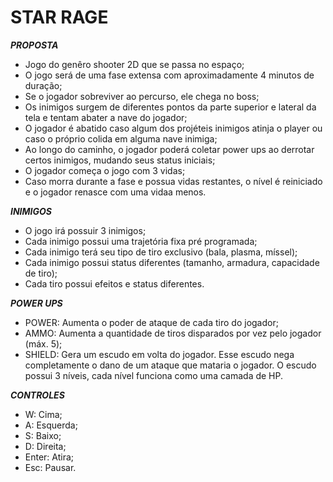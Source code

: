 # STAR RAGE

***PROPOSTA***

- Jogo do genêro shooter 2D que se passa no espaço;
- O jogo será de uma fase extensa com aproximadamente 4 minutos de duração;
- Se o jogador sobreviver ao percurso, ele chega no boss;
- Os inimigos surgem de diferentes pontos da parte superior e lateral da tela e tentam abater a nave do jogador;
- O jogador é abatido caso algum dos projéteis inimigos atinja o player ou caso o próprio colida em alguma nave inimiga;
- Ao longo do caminho, o jogador poderá coletar power ups ao derrotar certos inimigos, mudando seus status iniciais;
- O jogador começa o jogo com 3 vidas;
- Caso morra durante a fase e possua vidas restantes, o nível é reiniciado e o jogador renasce com uma vidaa menos.


***INIMIGOS***

- O jogo irá possuir 3 inimigos;
- Cada inimigo possui uma trajetória fixa pré programada;
- Cada inimigo terá seu tipo de tiro exclusivo (bala, plasma, míssel);
- Cada inimigo possui status diferentes (tamanho, armadura, capacidade de tiro);
- Cada tiro possui efeitos e status diferentes.


***POWER UPS***

- POWER: Aumenta o poder de ataque de cada tiro do jogador;
- AMMO: Aumenta a quantidade de tiros disparados por vez pelo jogador (máx. 5);
- SHIELD: Gera um escudo em volta do jogador. Esse escudo nega completamente o dano de um ataque que mataria o jogador. O escudo possui 3 níveis, cada nível funciona como uma camada de HP.


***CONTROLES***

- W: Cima;
- A: Esquerda;
- S: Baixo;
- D: Direita;
- Enter: Atira;
- Esc: Pausar.
